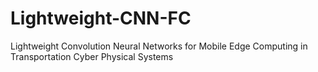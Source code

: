 # Lightweight-CNN-FC
Lightweight Convolution Neural Networks for Mobile Edge Computing in Transportation Cyber Physical Systems
